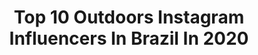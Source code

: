 ---
title: Top 10 Outdoors Instagram Influencers In Brazil In 2020
description: >-
  Find top outdoors Instagram influencers in Brazil in 2020. Most popular hashtags: #adventure #lifestyle #outdoorsman #repost.
platform: Instagram
profiles:
  - username: "natialves87"
    fullname: >-
      Natalia Thais Alves
    location: "Brazil"
    followers: 38782
    engagement: 297
    commentsToLikes: 0.054423
    id: ck8t1to2nwzmq0j7856swjcts
    verified: false
    hashtags: "#emcasa"
  - username: "lostart"
    fullname: >-
      
    location: "Brazil"
    followers: 9102
    engagement: 649
    commentsToLikes: 0.034306
    id: ck5q5hyzhsyp50i11hno89ny8
    verified: false
    hashtags: "#oldschool, #portrait, #throwbackthursday, #tbt"
  - username: "blackflyeyes"
    fullname: >-
      BlackFlyEyes
    location: "Brazil"
    followers: 18333
    engagement: 310
    commentsToLikes: 0.024661
    id: ck5hq30e6seun0i11mmbr5zwz
    verified: false
    hashtags: "#flyfishing, #catchandrelease, #wildfood, #trout"
  - username: "gsantosphoto"
    fullname: >-
      Gabriel Santos | @gsantosphoto
    location: "Brazil"
    followers: 39926
    engagement: 489
    commentsToLikes: 0.022010
    id: ck15rzmlwahxf0i1984d6aeeh
    verified: false
    hashtags: "#canonespana, #cascada, #forest, #iceland"
  - username: "vivianctelles"
    fullname: >-
      Montanha | Trekking | Escalada
    location: "Brazil"
    followers: 54358
    engagement: 65
    commentsToLikes: 0.073010
    id: ck5cdk1fjjaxp0i11hkhrbjwe
    verified: false
    hashtags: "#quarentena, #empreenda, #minhamascaraminhavida, #pandemia"
  - username: "umrafaabreu"
    fullname: >-
      Rafa Abreu
    location: "Brazil"
    followers: 4196
    engagement: 1642
    commentsToLikes: 0.103987
    id: ck6trsh780u0p0j71yyn0vzge
    verified: false
    hashtags: "#renascimento, #yogapractice, #positivevibrations, #corona"
  - username: "gtarso_"
    fullname: >-
      Gabriel Tarso
    location: "Brazil"
    followers: 10798
    engagement: 612
    commentsToLikes: 0.049477
    id: ck0vxfhb5yn2z0i19dylbi889
    verified: false
    hashtags: "#sosmataatlantica, #pedradobau, #nepal, #mountaineering"
  - username: "anthonyawaken"
    fullname: >-
      AnthonyAwaken
    location: "Brazil"
    followers: 9093
    engagement: 687
    commentsToLikes: 0.035225
    id: ck5pyean0vllr0i11aajqj8la
    verified: false
    hashtags: "#helleknives, #anorak, #ferrorod, #handmade"
  - username: "claytonconservani"
    fullname: >-
      Clayton Conservani
    location: "Brazil"
    followers: 55972
    engagement: 228
    commentsToLikes: 0.029797
    id: ck8sz3a0nn0980j78tzvxj69i
    verified: true
    hashtags: ""
  - username: "invictustacticaloutdoor"
    fullname: >-
      Invictus Tactical & Outdoor
    location: "Brazil"
    followers: 193778
    engagement: 124
    commentsToLikes: 0.014197
    id: ck0w18c81i1sg0i19fvfo3s2r
    verified: false
    hashtags: "#repost, #lifestyle, #covid19, #prontospratudo"
---